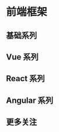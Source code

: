 # 前端框架

## 基础系列

<content-page 
    uid="da7c837c-190c-4030-9397-9063b3d32c01"
    :superlink="[
        {
          uuid:'2c34229d-45bb-4db6-88b5-609db3b05f33',
          title: 'JavaScript',
          icon: 'https://www.runoob.com/wp-content/uploads/2013/07/js-logo.png',
          href: 'https://www.runoob.com/js/js-tutorial.html',
          description: '菜鸟JavaScript 教程',
        },
        {
          uuid:'605c04e9-b5b6-4372-9f23-275421add6a1',
          title: 'ECMAScript',
          icon: 'https://img1.baidu.com/it/u=393673481,1181948800&fm=26&fmt=auto',
          href: 'http://es.xiecheng.live/',
          description: 'ECMAScript2015~2020语法全解析',
        },
        {
          uuid:'fc51c9d6-6018-4a90-9f1a-c6fe3b0702b4',
          title: 'TypeScript',
          description: 'TypeScript is JavaScript with syntax for types.',
          icon: 'https://www.tslang.cn/assets/images/icons/favicon.ico',
          href: 'https://www.typescriptlang.org/',
        },
        {
          uuid:'25f2c720-3e3d-4f24-9e89-7270b1186149',
          title: 'Playground',
          description: 'TypeScript演练场',
          icon: 'https://www.tslang.cn/assets/images/icons/favicon.ico',
          href: 'https://www.typescriptlang.org/zh/play',
        },
    ]"
/>

## Vue 系列

<content-page 
    uid="2c9ac5b6-e35a-467e-b0d2-daaad88c4afd"
    :superlink="[
        {
          uuid:'96889717-38e0-4bc8-8150-46e7d85b1037',
          title: 'Vue.js',
          icon: 'https://vuejs.org/images/logo.png',
          href: 'https://staging-cn.vuejs.org/',
          description: '一款用于构建 Web 界面，易学易用，性能出色且功能丰富的框架。',
        },
        {
          uuid:'3f17077c-d4ad-42ba-a4e2-917dd8dde378',
          title: 'Vue2.x',
          icon: 'https://cn.vuejs.org/images/icons/favicon-32x32.png',
          href: 'https://cn.vuejs.org/',
          description: '一款用于构建 Web 界面，易学易用，性能出色且功能丰富的框架。',
        },
        {
          uuid:'5c79de4f-e7de-4629-9fc2-7bc9dcd9bdbe',
          title: 'VueUse',
          icon: 'https://vueuse.org/favicon-32x32.png',
          href: 'https://vueuse.org/',
          description: 'Collection of essential Vue Composition Utilities',
        },
        {
          uuid:'b08c2c6b-48a4-41e5-a173-6b705e5dfd61',
          title: 'Pinia',
          icon: 'https://pinia.vuejs.org/logo.png',
          href: 'https://pinia.vuejs.org/',
          description: 'The Vue Store that you will enjoy using',
        },
        {
          uuid:'580f5f0a-6114-474a-b135-103f8f41b89f',
          title: 'vxetable',
          icon: 'https://vxetable.cn/logo.png',
          href: 'https://vxetable.cn/#/',
          description: 'vxe-table vue 表格解决方案',
        },
        {
          uuid:'0caf9357-d716-4519-868e-951971f90d74',
          title: 'Nuxtjs',
          icon: 'https://nuxtjs.org/_nuxt/icons/icon_64x64.a3b4ce.png',
          href: 'https://zh.nuxtjs.org/',
          description: 'The Intuitive Vue Framework',
        },
        {
          uuid:'1e681af6-d131-4516-b86c-2510e7ad558d',
          title: 'Vue CLI',
          icon: 'https://cn.vuejs.org/images/icons/favicon-32x32.png',
          href: 'https://cli.vuejs.org/zh/',
          description: 'Vue.js 开发的标准工具',
        },
        {
          uuid:'78341854-ee9c-4400-96d8-947bf4311beb',
          title: 'Vue-Element-Admin',
          icon: 'https://panjiachen.gitee.io/vue-element-admin-site/favicon.ico',
          href: 'https://panjiachen.gitee.io/vue-element-admin-site/zh/',
          description: 'vue-element-admin',
        },
        {
          uuid:'71d27b5b-4660-4864-bb94-e30b36a65373',
          title: 'VuePress',
          icon: '/images/vuepress.png',
          href: 'https://v2.vuepress.vuejs.org/zh/',
          description: 'Vue 驱动的静态网站生成器',
        },
        {
         uuid:'8df791df-601b-4605-8398-1224f0b241a3',
         title: 'Ant Design Vue',
         icon: 'https://gw.alipayobjects.com/zos/rmsportal/rlpTLlbMzTNYuZGGCVYM.png',
         href: 'https://vue.ant.design/docs/vue/introduce-cn/',
         description: '这里是 Ant Design 的 Vue 实现，开发和服务于企业级后台产品。',
        },
        {
          uuid:'b8048042-ac63-421a-8873-db245700c6d9',
          title: 'Element',
          icon: 'https://element.eleme.cn/favicon.ico',
          href: 'https://element.eleme.cn/',
          description: 'Element，一套为开发者、设计师和产品经理准备的基于 Vue 2.0 的桌面端组件库',
        },
        {
          uuid:'4432cc4b-b0fc-449b-b38b-2ef30f5fc152',
          title: 'Vant-UI',
          icon: 'https://img01.yzcdn.cn/vant/logo.png',
          href: 'https://vant-contrib.gitee.io/vant/#/zh-CN/',
          description: '有赞前端团队开源的移动端组件库',
        },
        {
          uuid:'95d4d699-8298-46bf-af63-fa39c8df6c29',
          title: 'View-UI',
          icon: 'https://file.iviewui.com/file/iview-design-favicon.ico',
          href: 'http://v1.iviewui.com/',
          description: '一套基于 Vue.js 的高质量 UI 组件库',
        },
        {
          uuid:'42480bb0-c3ae-43ae-b13e-1effdacc6959',
          title: 'NutUI',
          icon: '/images/NutUI.png',
          href: 'https://nutui.jd.com/#/index',
          description: '一套京东风格的轻量级移动端Vue组件库',
        },
    ]"
/>

## React 系列

<content-page 
    uid="96f4c442-40ba-4f56-a08b-fc50c368dfa0"
    :superlink="[
        {
          uuid:'9a69ecab-4acb-4796-aa53-a5d7a918c10a',
          title: 'React',
          icon: 'https://react.docschina.org/favicon.ico',
          href: 'https://react.docschina.org/',
          description: '用于构建用户界面的 JavaScript 库',
        },
        {
          uuid:'9e8c5ae7-d9db-4849-81ca-d326e4d20f07',
          title: 'Create React App',
          icon: 'https://www.html.cn/create-react-app/img/logo.svg',
          href: 'http://www.html.cn/create-react-app/',
          description: '通过运行一个命令来建立现代Web应用程序。',
        },
        {
          uuid:'afbc3640-2c74-46ed-99dd-83ff45a5b608',
          title: 'React Native',
          icon: 'https://react.docschina.org/favicon.ico',
          href: 'https://reactnative.dev/',
          description: 'React Native Learn once, write anywhere.',
        },
        {
          uuid:'c530a231-9a94-490f-9fa2-bafc6a2eb75e',
          title: 'UmiJS',
          icon: '/images/umi.png',
          href: 'https://umijs.org/',
          description: 'Extensible enterprise-level front-end application framework.',
        },
        {
          uuid:'49882cef-97a4-437b-b168-11e07cecde1e',
          title: 'dumi',
          icon: '/images/umi.png',
          href: 'https://d.umijs.org/',
          description: '为组件开发场景而生的文档工具',
        },
        {
          uuid:'0c016794-db3c-46d3-bfca-ae1357713619',
          title: 'ahooks',
          icon: '/images/ahooks.svg',
          href: 'https://ahooks.js.org/zh-CN',
          description: '一套高质量可靠的 React Hooks 库',
        },
        {
          uuid:'19e87db8-6b53-4138-9924-84341c53a673',
          title: 'Ant Design of React',
          icon: '/images/antd-react.svg',
          href: 'https://ant.design/docs/react/introduce-cn',
          description: '基于 Ant Design 设计体系的 React UI 组件库，主要用于研发企业级中后台产品。',
        },
    ]"
/>

## Angular 系列

<content-page 
    uid="8ce4a8ad-36f5-4dca-8bb6-baf99dcb8af0"
    :superlink="[
        {
            uuid:'9b5e734f-aa66-4141-b108-d7dc755f16c3',
            title: 'Angular',
            icon: 'https://angular.cn/assets/images/favicons/favicon.ico',
            href: 'https://angular.cn/',
            description: '一套框架，多种平台；移动端 & 桌面端',
        },
        {
            uuid:'0d936ab8-05bb-43fa-82df-ee4fe0076c97',
            title: 'AntDAngular',
            icon: '/images/antd-angular.png',
            href: 'https://ng.ant.design/docs/introduce/zh',
            description: '遵循 Ant Design 设计规范的 Angular UI 组件库，主要用于研发企业级中后台产品。全部代码开源并遵循 MIT 协议，任何企业、组织及个人均可免费使用。',
        },
        {
            uuid:'175d66ca-9850-4c45-8bba-fa785b4528bc',
            title: 'Angular Material',
            icon: 'https://material.angular.cn/assets/img/favicons/favicon.ico?v=8.2.3',
            href: 'https://material.angular.cn/',
            description: 'Material Design 组件库 for Angular',
        },
        {
            uuid:'feeaea2d-0eb3-4011-8b61-ba5ebe2c8d9d',
            title: 'RxJS Marbles',
            icon: 'https://rxmarbles.com/favicon.png',
            href: 'https://rxmarbles.com/',
            description: 'Interactive diagrams of Rx Observables',
        },
        {
            uuid:'660e42b1-9448-4c31-ae99-da9d1a6ecd77',
            title: 'Rx Visualizer',
            icon: 'https://rxviz.com/favicon.png',
            href: 'https://rxviz.com/',
            description: 'Animated playground for Rx Observables',
        },
    ]"
/>

## 更多关注

<content-page 
    uid="1516ff2f-1876-4a31-90d1-6b9da9f1ba1c"
    :superlink="[
        {
          uuid:'e4c3844a-b0ab-40b8-8495-811c8a010213',
          title: 'qiankun',
          icon: '/images/qiankun.png',
          href: 'https://qiankun.umijs.org/zh',
          description: '可能是你见过最完善的微前端解决方案🧐',
        },
        {
          uuid:'0d38c49e-876a-43f7-b306-54cb025c41dc',
          title: 'MicroApp',
          icon: 'https://micro-zoe.github.io/micro-app/favicon.ico',
          href: 'https://micro-zoe.github.io/micro-app/',
          description: '一款轻量、高效、功能强大的微前端框架',
        },
        {
          uuid:'b0924b51-7554-421f-8feb-84b1f9c76517',
          title: 'Electron',
          icon: '/images/electronjs.ico',
          href: 'https://www.electronjs.org/',
          description: '使用 JavaScript，HTML 和 CSS 构建跨平台的桌面应用程序',
        },
        {
          uuid:'e7b63f67-0e3d-435a-97ca-8cbfdb1aa4b6',
          title: 'TAURL',
          icon: '/images/tauri.png',
          href: 'https://tauri.studio/',
          description: '使用 Web 前端构建更小、更快、更安全的桌面应用程序',
        },
        {
          uuid:'edff9bce-b749-4640-a865-0cc6e4027c11',
          title: 'Taro',
          icon: 'http://taro-docs.jd.com/taro/img/favicon.ico',
          href: 'http://taro-docs.jd.com/',
          description: 'Taro 是一个开放式跨端跨框架解决方案，支持使用 React/Vue/Nerv 等框架来开发',
        },
        {
          uuid:'df3d5df0-f140-4095-b547-e0b92b1fa891',
          title: 'uni-app',
          icon: '/it200.cn/images/uni-app.png',
          href: 'https://uniapp.dcloud.io/',
          description: 'uni-app：一个使用 Vue.js 开发跨平台应用的前端框架',
        },
        {
          uuid:'4d568a4f-f7a6-4e68-9749-e03030fc0c3e',
          title: 'code.fun',
          icon: 'https://code.fun/favicon.ico',
          href: 'https://code.fun/',
          description: '做前端 不搬砖 UI 设计稿智能生成前端源代码 8 小时工作量，10 分钟完成',
        },
    ]"
/>
